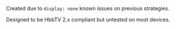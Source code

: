 Created due to `display: none` known issues on previous strategies.

Designed to be HbbTV 2.x compliant but untested on most devices.
